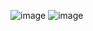 ![image](https://user-images.githubusercontent.com/47164453/212499867-4aed3f07-8252-4f43-a924-88d1c0f25194.png)
![image](https://user-images.githubusercontent.com/47164453/212499899-ec9e7739-58ed-4313-8059-6c79b76e6619.png)
